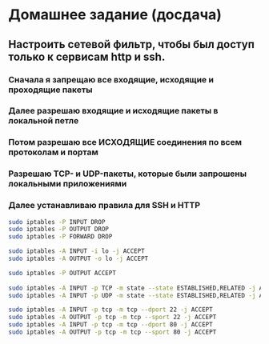 # Домашнее задание (досдача)

## Настроить сетевой фильтр, чтобы был доступ только к сервисам http и ssh.

### Сначала я запрещаю все входящие, исходящие и проходящие пакеты
### Далее разрешаю входящие и исходящие пакеты в локальной петле
### Потом разрешаю все ИСХОДЯЩИЕ соединения по всем протоколам и портам
### Разрешаю TCP- и UDP-пакеты, которые были запрошены локальными приложениями
### Далее устанавливаю правила для SSH и HTTP
```bash
sudo iptables -P INPUT DROP
sudo iptables -P OUTPUT DROP
sudo iptables -P FORWARD DROP

sudo iptables -A INPUT -i lo -j ACCEPT 
sudo iptables -A OUTPUT -o lo -j ACCEPT

sudo iptables -P OUTPUT ACCEPT
 
sudo iptables -A INPUT -p TCP -m state --state ESTABLISHED,RELATED -j ACCEPT
sudo iptables -A INPUT -p UDP -m state --state ESTABLISHED,RELATED -j ACCEPT

sudo iptables -A INPUT -p tcp -m tcp --dport 22 -j ACCEPT
sudo iptables -A OUTPUT -p tcp -m tcp --sport 22 -j ACCEPT
sudo iptables -A INPUT -p tcp -m tcp --dport 80 -j ACCEPT
sudo iptables -A OUTPUT -p tcp -m tcp --sport 80 -j ACCEPT
```